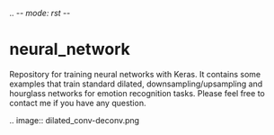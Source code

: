 .. -*- mode: rst -*-

neural_network
================

Repository for training neural networks with Keras. 
It contains some examples that train standard dilated, downsampling/upsampling and hourglass networks for emotion recognition tasks. Please feel free to contact me if you have any question.

.. image:: dilated_conv-deconv.png

